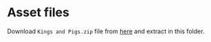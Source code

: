 # Asset files

Download `Kings and Pigs.zip` file from [here](https://pixelfrog-assets.itch.io/kings-and-pigs) and extract in this folder.
